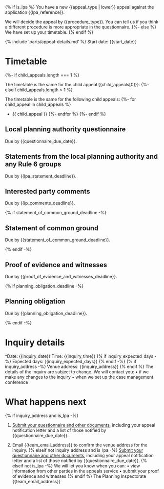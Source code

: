{% if is_lpa %}
You have a new {{appeal_type | lower}} appeal against the application {{lpa_reference}}.

We will decide the appeal by {{procedure_type}}. You can tell us if you think a different procedure is more appropriate in the questionnaire.
{%- else %}
We have set up your timetable.
{% endif %}

{% include 'parts/appeal-details.md' %}
Start date: {{start_date}}

# Timetable

{%- if child_appeals.length === 1 %}

The timetable is the same for the child appeal {{child_appeals[0]}}.
{%- elseif child_appeals.length > 1 %}

The timetable is the same for the following child appeals:
{%- for child_appeal in child_appeals %}
- {{ child_appeal }}
{%- endfor %}
{%- endif %}

## Local planning authority questionnaire

Due by {{questionnaire_due_date}}.

## Statements from the local planning authority and any Rule 6 groups

Due by {{lpa_statement_deadline}}.

## Interested party comments

Due by {{ip_comments_deadline}}.

{% if statement_of_common_ground_deadline -%}

## Statement of common ground

Due by {{statement_of_common_ground_deadline}}.

{% endif -%}

## Proof of evidence and witnesses

Due by {{proof_of_evidence_and_witnesses_deadline}}.

{% if planning_obligation_deadline -%}

## Planning obligation

Due by {{planning_obligation_deadline}}.

{% endif -%}

# Inquiry details

^Date: {{inquiry_date}}
Time: {{inquiry_time}}
{% if inquiry_expected_days -%}
Expected days: {{inquiry_expected_days}}
{% endif -%}
{% if inquiry_address -%}
Venue address: {{inquiry_address}}
{% endif %}
The details of the inquiry are subject to change. We will contact you:
• if we make any changes to the inquiry
• when we set up the case management conference

# What happens next

{% if inquiry_address and is_lpa -%}

1. [Submit your questionnaire and other documents]({{front_office_url}}/manage-appeals/{{appeal_reference_number}}), including your appeal notification letter and a list of those notified by {{questionnaire_due_date}}.

2. Email {{team_email_address}} to confirm the venue address for the inquiry.
{% elseif not inquiry_address and is_lpa -%}
[Submit your questionnaire and other documents]({{front_office_url}}/manage-appeals/{{appeal_reference_number}}), including your appeal notification letter and a list of those notified by {{questionnaire_due_date}}.
{% elseif not is_lpa -%}
We will let you know when you can:
• view information from other parties in the appeals service
• submit your proof of evidence and witnesses
{% endif %}
The Planning Inspectorate
{{team_email_address}}
